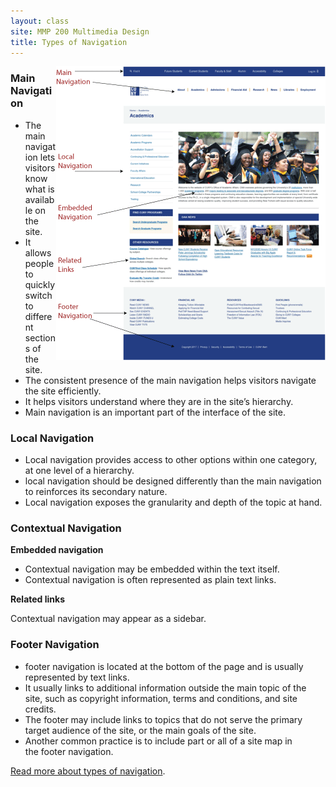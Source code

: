 ```yaml
---
layout: class
site: MMP 200 Multimedia Design
title: Types of Navigation
---
```


<img src="cuny-nav.gif" style="float:right">

### Main Navigation

- The main navigation lets visitors know what is available on the site.
- It allows people to quickly switch to different sections of the site.
- The consistent presence of the main navigation helps visitors navigate the site efficiently.
- It helps visitors understand where they are in the site’s hierarchy.
- Main navigation is an important part of the interface of the site.

### Local Navigation

- Local navigation provides access to other options within one category, at one level of a hierarchy.
- local navigation should be designed differently than the main navigation to reinforces its secondary nature.
- Local navigation exposes the granularity and depth of the topic at hand.

### Contextual Navigation

**Embedded navigation**

- Contextual navigation may be embedded within the text itself.
- Contextual navigation is often represented as plain text links.

**Related links**

Contextual navigation may appear as a sidebar.

### Footer Navigation

- footer navigation is located at the bottom of the page and is usually represented by text links.
- It usually links to additional information outside the main topic of the site, such as copyright information, terms and conditions, and site credits.
- The footer may include links to topics that do not serve the primary target audience of the site, or the main goals of the site.
- Another common practice is to include part or all of a site map in the footer navigation.

[Read more about types of navigation](https://www.safaribooksonline.com/library/view/designing-web-navigation/9780596528102/ch04.html).
